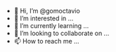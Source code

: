 - 👋 Hi, I’m @gomoctavio
- 👀 I’m interested in ...
- 🌱 I’m currently learning ...
- 💞️ I’m looking to collaborate on ...
- 📫 How to reach me ...

<!---
gomoctavio/gomoctavio is a ✨ special ✨ repository because its `README.md` (this file) appears on your GitHub profile.
You can click the Preview link to take a look at your changes.
--->
